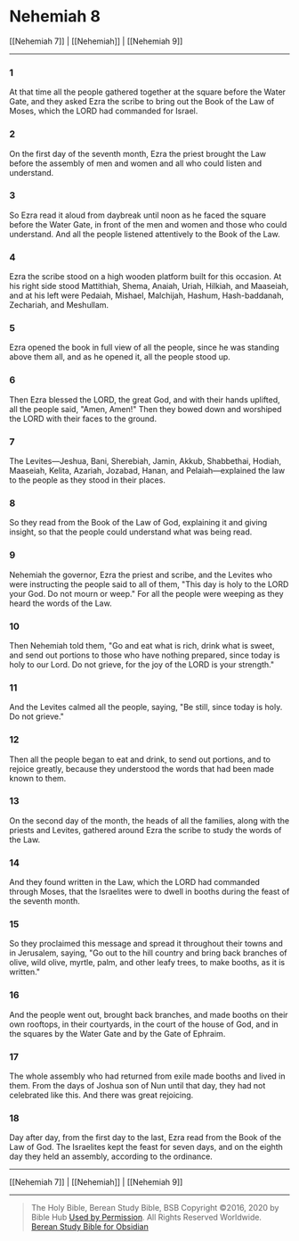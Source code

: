 # Nehemiah 8

[[Nehemiah 7]] | [[Nehemiah]] | [[Nehemiah 9]]

---

### 1
At that time all the people gathered together at the square before the Water Gate, and they asked Ezra the scribe to bring out the Book of the Law of Moses, which the LORD had commanded for Israel.

### 2
On the first day of the seventh month, Ezra the priest brought the Law before the assembly of men and women and all who could listen and understand.

### 3
So Ezra read it aloud from daybreak until noon as he faced the square before the Water Gate, in front of the men and women and those who could understand. And all the people listened attentively to the Book of the Law.

### 4
Ezra the scribe stood on a high wooden platform built for this occasion. At his right side stood Mattithiah, Shema, Anaiah, Uriah, Hilkiah, and Maaseiah, and at his left were Pedaiah, Mishael, Malchijah, Hashum, Hash-baddanah, Zechariah, and Meshullam.

### 5
Ezra opened the book in full view of all the people, since he was standing above them all, and as he opened it, all the people stood up.

### 6
Then Ezra blessed the LORD, the great God, and with their hands uplifted, all the people said, "Amen, Amen!" Then they bowed down and worshiped the LORD with their faces to the ground.

### 7
The Levites—Jeshua, Bani, Sherebiah, Jamin, Akkub, Shabbethai, Hodiah, Maaseiah, Kelita, Azariah, Jozabad, Hanan, and Pelaiah—explained the law to the people as they stood in their places.

### 8
So they read from the Book of the Law of God, explaining it and giving insight, so that the people could understand what was being read.

### 9
Nehemiah the governor, Ezra the priest and scribe, and the Levites who were instructing the people said to all of them, "This day is holy to the LORD your God. Do not mourn or weep." For all the people were weeping as they heard the words of the Law.

### 10
Then Nehemiah told them, "Go and eat what is rich, drink what is sweet, and send out portions to those who have nothing prepared, since today is holy to our Lord. Do not grieve, for the joy of the LORD is your strength."

### 11
And the Levites calmed all the people, saying, "Be still, since today is holy. Do not grieve."

### 12
Then all the people began to eat and drink, to send out portions, and to rejoice greatly, because they understood the words that had been made known to them.

### 13
On the second day of the month, the heads of all the families, along with the priests and Levites, gathered around Ezra the scribe to study the words of the Law.

### 14
And they found written in the Law, which the LORD had commanded through Moses, that the Israelites were to dwell in booths during the feast of the seventh month.

### 15
So they proclaimed this message and spread it throughout their towns and in Jerusalem, saying, "Go out to the hill country and bring back branches of olive, wild olive, myrtle, palm, and other leafy trees, to make booths, as it is written."

### 16
And the people went out, brought back branches, and made booths on their own rooftops, in their courtyards, in the court of the house of God, and in the squares by the Water Gate and by the Gate of Ephraim.

### 17
The whole assembly who had returned from exile made booths and lived in them. From the days of Joshua son of Nun until that day, they had not celebrated like this. And there was great rejoicing.

### 18
Day after day, from the first day to the last, Ezra read from the Book of the Law of God. The Israelites kept the feast for seven days, and on the eighth day they held an assembly, according to the ordinance.

---

[[Nehemiah 7]] | [[Nehemiah]] | [[Nehemiah 9]]

---

> The Holy Bible, Berean Study Bible, BSB
> Copyright &copy;2016, 2020 by Bible Hub
> [Used by Permission](https://berean.bible/terms.htm). All Rights Reserved Worldwide.
> [Berean Study Bible for Obsidian](https://github.com/gapmiss/berean-study-bible-for-obsidian)</small>

